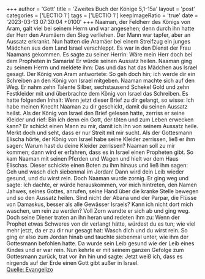 +++
author = 'Gott'
title = 'Zweites Buch der Könige 5,1-15a'
layout = 'post'
categories = ['LECTIO 1']
tags = ['LECTIO 1']
keepImageRatio = 'true'
date = '2023-03-13 07:30:04 +0100'
+++
Naaman, der Feldherr des Königs von Aram, galt viel bei seinem Herrn und war angesehen; denn durch ihn hatte der Herr den Aramäern den Sieg verliehen. Der Mann war tapfer, aber an Aussatz erkrankt.
Nun hatten die Aramäer bei einem Streifzug ein junges Mädchen aus dem Land Israel verschleppt.<!--more--> Es war in den Dienst der Frau Naamans gekommen.
Es sagte zu seiner Herrin: Wäre mein Herr doch bei dem Propheten in Samaria! Er würde seinen Aussatz heilen.
Naaman ging zu seinem Herrn und meldete ihm: Das und das hat das Mädchen aus Israel gesagt.
Der König von Aram antwortete: So geh doch hin; ich werde dir ein Schreiben an den König von Israel mitgeben. Naaman machte sich auf den Weg. Er nahm zehn Talente Silber, sechstausend Schekel Gold und zehn Festkleider mit
und überbrachte dem König von Israel das Schreiben. Es hatte folgenden Inhalt: Wenn jetzt dieser Brief zu dir gelangt, so wisse: Ich habe meinen Knecht Naaman zu dir geschickt, damit du seinen Aussatz heilst.
Als der König von Israel den Brief gelesen hatte, zerriss er seine Kleider und rief: Bin ich denn ein Gott, der töten und zum Leben erwecken kann? Er schickt einen Mann zu mir, damit ich ihn von seinem Aussatz heile. Merkt doch und seht, dass er nur Streit mit mir sucht.
Als der Gottesmann Elischa hörte, der König von Israel habe seine Kleider zerrissen, ließ er ihm sagen: Warum hast du deine Kleider zerrissen? Naaman soll zu mir kommen; dann wird er erfahren, dass es in Israel einen Propheten gibt.
So kam Naaman mit seinen Pferden und Wagen und hielt vor dem Haus Elischas.
Dieser schickte einen Boten zu ihm hinaus und ließ ihm sagen: Geh und wasch dich siebenmal im Jordan! Dann wird dein Leib wieder gesund, und du wirst rein.
Doch Naaman wurde zornig. Er ging weg und sagte: Ich dachte, er würde herauskommen, vor mich hintreten, den Namen Jahwes, seines Gottes, anrufen, seine Hand über die kranke Stelle bewegen und so den Aussatz heilen.
Sind nicht der Abana und der Parpar, die Flüsse von Damaskus, besser als alle Gewässer Israels? Kann ich nicht dort mich waschen, um rein zu werden? Voll Zorn wandte er sich ab und ging weg.
Doch seine Diener traten an ihn heran und redeten ihm zu: Wenn der Prophet etwas Schweres von dir verlangt hätte, würdest du es tun; wie viel mehr jetzt, da er zu dir nur gesagt hat: Wasch dich und du wirst rein.
So ging er also zum Jordan hinab und tauchte siebenmal unter, wie ihm der Gottesmann befohlen hatte. Da wurde sein Leib gesund wie der Leib eines Kindes und er war rein.
Nun kehrte er mit seinem ganzen Gefolge zum Gottesmann zurück, trat vor ihn hin und sagte: Jetzt weiß ich, dass es nirgends auf der Erde einen Gott gibt außer in Israel.<br> [Quelle: Evangelizo](https://evangeliumtagfuertag.org/DE/gospel)
